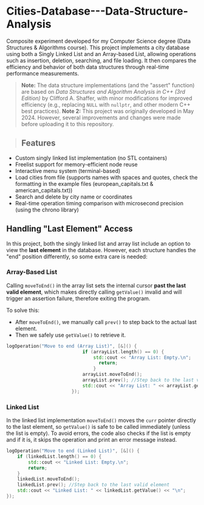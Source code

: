 # Cities-Database---Data-Structure-Analysis
Composite experiment developed for my Computer Science degree (Data Structures &amp; Algorithms course).
This project implements a city database using both a Singly Linked List and an Array-based List, allowing operations such as insertion, deletion, searching, and file loading. It then compares the efficiency and behavior of both data structures through real-time performance measurements.

> **Note:** The data structure implementations (and the "assert" function) are based on _Data Structures and Algorithm Analysis in C++ (3rd Edition)_ by Clifford A. Shaffer, with minor modifications for improved efficiency (e.g., replacing `NULL` with `nullptr`, and other modern C++ best practices).
> **Note 2:** This project was originally developed in May 2024. However, several improvements and changes were made before uploading it to this repository.

>
> ## Features
- Custom singly linked list implementation (no STL containers)
- Freelist support for memory-efficient node reuse
- Interactive menu system (terminal-based)
- Load cities from file (supports names with spaces and quotes, check the formatting in the example files (european_capitals.txt & american_capitals.txt))
- Search and delete by city name or coordinates
- Real-time operation timing comparison with microsecond precision (using the chrono library)

## Handling "Last Element" Access

In this project, both the singly linked list and array list include an option to view the **last element** in the database. However, each structure handles the "end" position differently, so some extra care is needed:

### Array-Based List
Calling `moveToEnd()` in the array list sets the internal cursor **past the last valid element**, which makes directly calling `getValue()` invalid and will trigger an assertion failure, therefore exiting the program.

To solve this:
- After `moveToEnd()`, we manually call `prev()` to step back to the actual last element.
- Then we safely use `getValue()` to retrieve it.

```cpp
logOperation("Move to end (Array List)", [&]() {
                            if (arrayList.length() == 0) {
                                std::cout << "Array List: Empty.\n";
                                  return;
                                }
                            arrayList.moveToEnd();
                            arrayList.prev(); //Step back to the last valid element
                            std::cout << "Array List: " << arrayList.getValue() << "\n";
                        });
```

### Linked List
In the linked list implementation `moveToEnd()` moves the `curr` pointer directly to the last element, so `getValue()` is safe to be called immediately (unless the list is empty). To avoid errors, the code also checks if the list is empty and if it is, it skips the operation and print an error message instead. 

```cpp
logOperation("Move to end (Linked List)", [&]() {
    if (linkedList.length() == 0) {
        std::cout << "Linked List: Empty.\n";
        return;
    }
    linkedList.moveToEnd();
    linkedList.prev(); //Step back to the last valid element
    std::cout << "Linked List: " << linkedList.getValue() << "\n";
});
```
